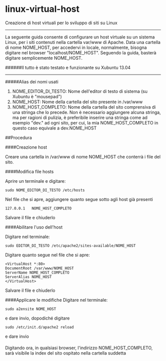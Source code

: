 linux-virtual-host
==================

Creazione di host virtuali per lo sviluppo di siti su Linux

-----

La seguente guida consente di configurare un host virtuale su un sistema Linux, per i siti contenuti nella cartella var/www di Apache.
Data una cartella di nome NOME_HOST, per accedervi in locale, normalmente, bisogna digitare nel browser "localhost/NOME_HOST". 
Seguendo la guida, basterà digitare semplicemente NOME_HOST.


######Il tutto è stato testato e funzionante su Xubuntu 13.04

-----

#####Alias dei nomi usati

1. NOME_EDITOR_DI_TESTO: Nome dell'editor di testo di sistema (su Xubuntu è "mousepad")
2. NOME_HOST: Nome della cartella del sito presente in /var/www
3. NOME_HOST_COMPLETO: Nome della cartella del sito comprensiva di una stringa che lo precede. Non è necessario aggiungere alcuna stringa, ma per
ragioni di pulizia, è preferibile inserire una stringa come ad esempio "dev." ad ogni sito, per cui, la mia NOME_HOST_COMPLETO in questo caso
equivale a dev.NOME_HOST
				 
	

##Procedura



####Creazione host

Creare una cartella in /var/www di nome NOME_HOST che conterrà i file del sito.



####Modifica file hosts

Aprire un terminale e digitare:

	sudo NOME_EDITOR_DI_TESTO /etc/hosts

Nel file che si apre, aggiungere quanto segue sotto agli host già presenti

	127.0.0.1	NOME_HOST_COMPLETO 

Salvare il file e chiuderlo



####Abilitare l'uso dell'host

Digitare nel terminale:

	sudo EDITOR_DI_TESTO /etc/apache2/sites-available/NOME_HOST

Digitare quanto segue nel file che si apre:	

	<VirtualHost *:80>
	DocumentRoot /var/www/NOME_HOST
	ServerName NOME_HOST_COMPLETO
	ServerAlias NOME_HOST
	</VirtualHost>
										
Salvare il file e chiuderlo




####Applicare le modifiche
Digitare nel terminale:

	sudo a2ensite NOME_HOST

e dare invio, dopodiché digitare

	sudo /etc/init.d/apache2 reload

e dare invio

####
Digitando ora, in qualsiasi browser, l'indirizzo NOME_HOST_COMPLETO, sarà visibile la index del sito ospitato nella cartella suddetta
